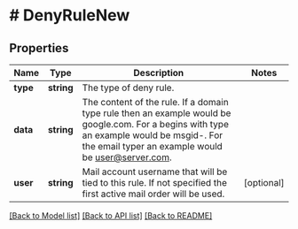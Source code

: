 # # DenyRuleNew

## Properties

Name | Type | Description | Notes
------------ | ------------- | ------------- | -------------
**type** | **string** | The type of deny rule. |
**data** | **string** | The content of the rule.  If a domain type rule then an example would be google.com. For a begins with type an example would be msgid-.  For the email typer an example would be user@server.com. |
**user** | **string** | Mail account username that will be tied to this rule.  If not specified the first active mail order will be used. | [optional]

[[Back to Model list]](../../README.md#models) [[Back to API list]](../../README.md#endpoints) [[Back to README]](../../README.md)
